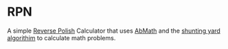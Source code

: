 # RPN
A simple [Reverse Polish](https://en.wikipedia.org/wiki/Reverse_Polish_notation) Calculator that uses [AbMath](https://github.com/65001/AbMath) and the [shunting yard algorithim](https://en.wikipedia.org/wiki/Shunting-yard_algorithm) to calculate math problems.
